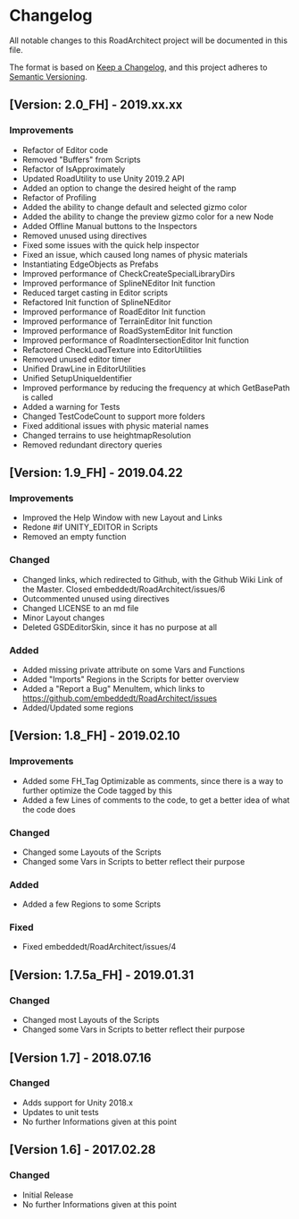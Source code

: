 # Changelog
All notable changes to this RoadArchitect project will be documented in this file.

The format is based on [Keep a Changelog](https://keepachangelog.com/en/1.0.0/),
and this project adheres to [Semantic Versioning](https://semver.org/spec/v2.0.0.html).


## [Version: 2.0_FH] - 2019.xx.xx
### Improvements
- Refactor of Editor code
- Removed "Buffers" from Scripts
- Refactor of IsApproximately
- Updated RoadUtility to use Unity 2019.2 API
- Added an option to change the desired height of the ramp
- Refactor of Profiling
- Added the ability to change default and selected gizmo color
- Added the ability to change the preview gizmo color for a new Node
- Added Offline Manual buttons to the Inspectors
- Removed unused using directives
- Fixed some issues with the quick help inspector
- Fixed an issue, which caused long names of physic materials
- Instantiating EdgeObjects as Prefabs
- Improved performance of CheckCreateSpecialLibraryDirs
- Improved performance of SplineNEditor Init function
- Reduced target casting in Editor scripts
- Refactored Init function of SplineNEditor
- Improved performance of RoadEditor Init function
- Improved performance of TerrainEditor Init function
- Improved performance of RoadSystemEditor Init function
- Improved performance of RoadIntersectionEditor Init function
- Refactored CheckLoadTexture into EditorUtilities
- Removed unused editor timer
- Unified DrawLine in EditorUtilities
- Unified SetupUniqueIdentifier
- Improved performance by reducing the frequency at which GetBasePath is called
- Added a warning for Tests
- Changed TestCodeCount to support more folders
- Fixed additional issues with physic material names
- Changed terrains to use heightmapResolution
- Removed redundant directory queries


## [Version: 1.9_FH] - 2019.04.22
### Improvements
- Improved the Help Window with new Layout and Links
- Redone #if UNITY_EDITOR in Scripts
- Removed an empty function

### Changed
- Changed links, which redirected to Github, with the Github Wiki Link of the Master. Closed embeddedt/RoadArchitect/issues/6
- Outcommented unused using directives
- Changed LICENSE to an md file
- Minor Layout changes
- Deleted GSDEditorSkin, since it has no purpose at all

### Added
- Added missing private attribute on some Vars and Functions
- Added "Imports" Regions in the Scripts for better overview
- Added a "Report a Bug" MenuItem, which links to https://github.com/embeddedt/RoadArchitect/issues
- Added/Updated some regions


## [Version: 1.8_FH] - 2019.02.10
### Improvements
- Added some FH_Tag Optimizable as comments, since there is a way to further optimize the Code tagged by this
- Added a few Lines of comments to the code, to get a better idea of what the code does

### Changed
- Changed some Layouts of the Scripts
- Changed some Vars in Scripts to better reflect their purpose

### Added
- Added a few Regions to some Scripts

### Fixed
- Fixed embeddedt/RoadArchitect/issues/4


## [Version: 1.7.5a_FH] - 2019.01.31
### Changed
- Changed most Layouts of the Scripts
- Changed some Vars in Scripts to better reflect their purpose


## [Version 1.7] - 2018.07.16
### Changed
- Adds support for Unity 2018.x
- Updates to unit tests
- No further Informations given at this point


## [Version 1.6] - 2017.02.28
### Changed
- Initial Release
- No further Informations given at this point